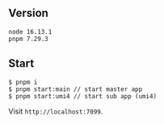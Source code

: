 ## Version
```
node 16.13.1
pnpm 7.29.3
```

## Start
```shell
$ pnpm i
$ pnpm start:main // start master app
$ pnpm start:umi4 // start sub app (umi4)
```

Visit `http://localhost:7099`.
